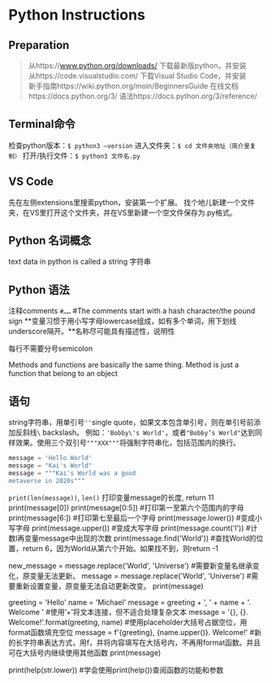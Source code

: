 # Python Instructions

## Preparation

> 从https://www.python.org/downloads/ 下载最新版python，并安装  
> 从https://code.visualstudio.com/ 下载Visual Studio Code，并安装  
> 新手指南https://wiki.python.org/moin/BeginnersGuide 
> 在线文档https://docs.python.org/3/ 
> 语法https://docs.python.org/3/reference/ 


## Terminal命令

检查python版本：`$ python3 —version`
进入文件夹：`$ cd 文件夹地址（简介里复制）`
打开/执行文件：`$ python3 文件名.py`

## VS Code

先在左侧extensions里搜索python，安装第一个扩展。
找个地儿新建一个文件夹，在VS里打开这个文件夹，并在VS里新建一个空文件保存为.py格式。

## Python 名词概念

text data in python is called a string 字符串
  
## Python 语法

注释comments
`#……` #The comments start with a hash character/the pound sign
**变量习惯于用小写字母lowercase组成，如有多个单词，用下划线underscore隔开。**名称尽可能具有描述性，说明性

每行不需要分号semicolon



Methods and functions are basically the same thing. Method is just a function that belong to an object

## 语句

string字符串，用单引号`''`single quote，如果文本包含单引号，则在单引号前添加反斜线`\` backslash。 例如：`'Bobby\'s World'`，或者`"Bobby’s World"`达到同样效果。使用三个双引号`"""XXX"""`将强制字符串化，包括范围内的换行。

```python
message = 'Hello World'  
message = "Kai's World"
message = """Kai's World was a good
metaverse in 2020s"""
```

`print(len(message))`, `len()` 打印变量message的长度, return 11
print(message[0]) 
print(message[0:5]) #打印第一至第六个范围内的字母
print(message[6:])  #打印第七至最后一个字母
print(message.lower())  #变成小写字母
print(message.upper())  #变成大写字母
print(message.count('l'))   #计数l再变量message中出现的次数
print(message.find('World'))    #查找World的位置，return 6，因为World从第六个开始。如果找不到，则return -1

new_message = message.replace('World', 'Universe')  #需要新变量名继承变化，原变量无法更新。
message = message.replace('World', 'Universe')  #需要重新设置变量，原变量无法自动更新改变。
print(message)

greeting = 'Hello'
name = 'Michael'
message = greeting + ', ' + name + '. Welcome '    #使用‘+’将文本连接，但不适合处理复杂文本
message = '{}, {}. Welcome!'.format(greeting, name) #使用placeholder大括号占据空位，用format函数填充空位
message = f'{greeting}, {name.upper()}. Welcome!'   #新的长字符串表达方式，用f，并将内容填写在大括号内，不再用format函数。并且可在大括号内继续使用其他函数
print(message)

print(help(str.lower))  #学会使用print(help())查阅函数的功能和参数

